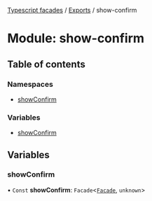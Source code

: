 [Typescript facades](../index.md) / [Exports](../modules.md) / show-confirm

# Module: show-confirm

## Table of contents

### Namespaces

- [showConfirm](show_confirm.showConfirm.md)

### Variables

- [showConfirm](show_confirm.md#showconfirm)

## Variables

### showConfirm

• `Const` **showConfirm**: `Facade`<[`Facade`](../interfaces/show_confirm.showConfirm.Facade.md), `unknown`\>
